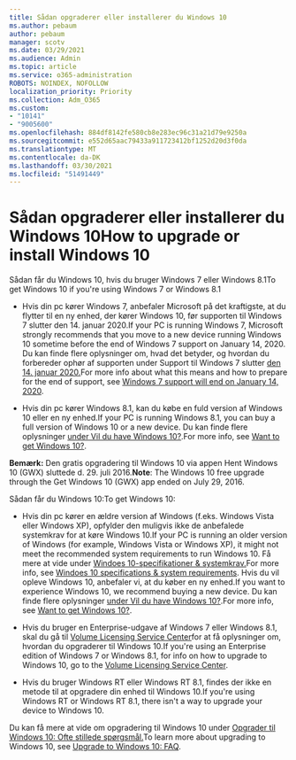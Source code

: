 ```yaml
---
title: Sådan opgraderer eller installerer du Windows 10
ms.author: pebaum
author: pebaum
manager: scotv
ms.date: 03/29/2021
ms.audience: Admin
ms.topic: article
ms.service: o365-administration
ROBOTS: NOINDEX, NOFOLLOW
localization_priority: Priority
ms.collection: Adm_O365
ms.custom:
- "10141"
- "9005600"
ms.openlocfilehash: 884df8142fe580cb8e283ec96c31a21d79e9250a
ms.sourcegitcommit: e552d65aac79433a911723412bf1252d20d3f0da
ms.translationtype: MT
ms.contentlocale: da-DK
ms.lasthandoff: 03/30/2021
ms.locfileid: "51491449"
---
```

# <a name="how-to-upgrade-or-install-windows-10"></a><span data-ttu-id="6780a-102">Sådan opgraderer eller installerer du Windows 10</span><span class="sxs-lookup"><span data-stu-id="6780a-102">How to upgrade or install Windows 10</span></span>

<span data-ttu-id="6780a-103">Sådan får du Windows 10, hvis du bruger Windows 7 eller Windows 8.1</span><span class="sxs-lookup"><span data-stu-id="6780a-103">To get Windows 10 if you're using Windows 7 or Windows 8.1</span></span>

- <span data-ttu-id="6780a-104">Hvis din pc kører Windows 7, anbefaler Microsoft på det kraftigste, at du flytter til en ny enhed, der kører Windows 10, før supporten til Windows 7 slutter den 14. januar 2020.</span><span class="sxs-lookup"><span data-stu-id="6780a-104">If your PC is running Windows 7, Microsoft strongly recommends that you move to a new device running Windows 10 sometime before the end of Windows 7 support on January 14, 2020.</span></span> <span data-ttu-id="6780a-105">Du kan finde flere oplysninger om, hvad det betyder, og hvordan du forbereder ophør af supporten under Support til Windows 7 slutter [den 14. januar 2020.](https://support.microsoft.com/help/4057281/)</span><span class="sxs-lookup"><span data-stu-id="6780a-105">For more info about what this means and how to prepare for the end of support, see [Windows 7 support will end on January 14, 2020](https://support.microsoft.com/help/4057281/).</span></span>

- <span data-ttu-id="6780a-106">Hvis din pc kører Windows 8.1, kan du købe en fuld version af Windows 10 eller en ny enhed.</span><span class="sxs-lookup"><span data-stu-id="6780a-106">If your PC is running Windows 8.1, you can buy a full version of Windows 10 or a new device.</span></span> <span data-ttu-id="6780a-107">Du kan finde flere oplysninger [under Vil du have Windows 10?](https://www.microsoft.com/windows/get-windows-10).</span><span class="sxs-lookup"><span data-stu-id="6780a-107">For more info, see [Want to get Windows 10?](https://www.microsoft.com/windows/get-windows-10).</span></span>

<span data-ttu-id="6780a-108">**Bemærk:** Den gratis opgradering til Windows 10 via appen Hent Windows 10 (GWX) sluttede d. 29. juli 2016.</span><span class="sxs-lookup"><span data-stu-id="6780a-108">**Note**: The Windows 10 free upgrade through the Get Windows 10 (GWX) app ended on July 29, 2016.</span></span>

<span data-ttu-id="6780a-109">Sådan får du Windows 10:</span><span class="sxs-lookup"><span data-stu-id="6780a-109">To get Windows 10:</span></span> 

- <span data-ttu-id="6780a-110">Hvis din pc kører en ældre version af Windows (f.eks. Windows Vista eller Windows XP), opfylder den muligvis ikke de anbefalede systemkrav for at køre Windows 10.</span><span class="sxs-lookup"><span data-stu-id="6780a-110">If your PC is running an older version of Windows (for example, Windows Vista or Windows XP), it might not meet the recommended system requirements to run Windows 10.</span></span> <span data-ttu-id="6780a-111">Få mere at vide under [Windoes 10-specifikationer & systemkrav.](https://www.microsoft.com/windows/windows-10-specifications)</span><span class="sxs-lookup"><span data-stu-id="6780a-111">For more info, see [Windoes 10 specifications & system requirements](https://www.microsoft.com/windows/windows-10-specifications).</span></span> <span data-ttu-id="6780a-112">Hvis du vil opleve Windows 10, anbefaler vi, at du køber en ny enhed.</span><span class="sxs-lookup"><span data-stu-id="6780a-112">If you want to experience Windows 10, we recommend buying a new device.</span></span> <span data-ttu-id="6780a-113">Du kan finde flere oplysninger [under Vil du have Windows 10?](https://www.microsoft.com/windows/get-windows-10).</span><span class="sxs-lookup"><span data-stu-id="6780a-113">For more info, see [Want to get Windows 10?](https://www.microsoft.com/windows/get-windows-10).</span></span>

- <span data-ttu-id="6780a-114">Hvis du bruger en Enterprise-udgave af Windows 7 eller Windows 8.1, skal du gå til [Volume Licensing Service Center](https://www.microsoft.com/licensing/servicecenter/default.aspx)for at få oplysninger om, hvordan du opgraderer til Windows 10.</span><span class="sxs-lookup"><span data-stu-id="6780a-114">If you're using an Enterprise edition of Windows 7 or Windows 8.1, for info on how to upgrade to Windows 10, go to the [Volume Licensing Service Center](https://www.microsoft.com/licensing/servicecenter/default.aspx).</span></span>

- <span data-ttu-id="6780a-115">Hvis du bruger Windows RT eller Windows RT 8.1, findes der ikke en metode til at opgradere din enhed til Windows 10.</span><span class="sxs-lookup"><span data-stu-id="6780a-115">If you're using Windows RT or Windows RT 8.1, there isn't a way to upgrade your device to Windows 10.</span></span>

<span data-ttu-id="6780a-116">Du kan få mere at vide om opgradering til Windows 10 under [Opgrader til Windows 10: Ofte stillede spørgsmål.](https://support.microsoft.com/windows/upgrade-to-windows-10-faq-cce52341-7943-594e-72ce-e1cf00382445)</span><span class="sxs-lookup"><span data-stu-id="6780a-116">To learn more about upgrading to Windows 10, see [Upgrade to Windows 10: FAQ](https://support.microsoft.com/windows/upgrade-to-windows-10-faq-cce52341-7943-594e-72ce-e1cf00382445).</span></span>
